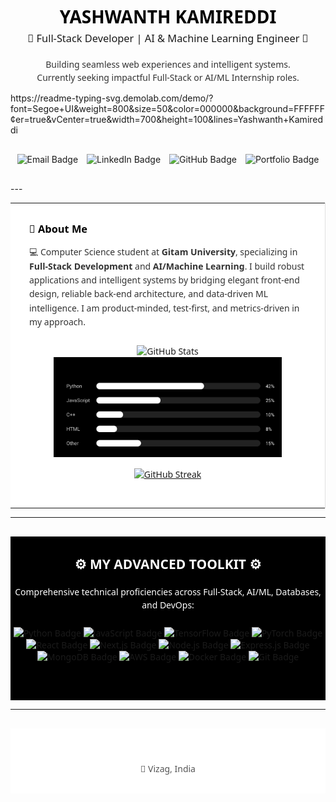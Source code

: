 <h1 align="center" style="font-family: 'Segoe UI', Arial, sans-serif; color: black; margin-bottom: 5px; font-weight: 700;">YASHWANTH KAMIREDDI</h1>
<h3 align="center" style="font-family: 'Segoe UI', Arial, sans-serif; color: #1A1A1A; margin-top: 0; margin-bottom: 20px; font-weight: 500;">🚀 Full-Stack Developer | AI & Machine Learning Engineer 🧠</h3>
<p align="center" style="font-family: 'Segoe UI', Arial, sans-serif; color: #333333; line-height: 1.5;">Building seamless web experiences and intelligent systems.<br>Currently seeking impactful Full-Stack or AI/ML Internship roles.</p>
https://readme-typing-svg.demolab.com/demo/?font=Segoe+UI&weight=800&size=50&color=000000&background=FFFFFF&center=true&vCenter=true&width=700&height=100&lines=Yashwanth+Kamireddi
<p align="center" style="margin-top: 30px; margin-bottom: 30px;">
  <a href="mailto:yashwanthkamireddi@gmail.com" style="margin: 0 5px; text-decoration: none; border: 0;">
    <img src="https://img.shields.io/badge/EMAIL-000000?style=for-the-badge&logo=gmail&logoColor=white" alt="Email Badge" style="border:0;"/>
  </a>
  <a href="https://www.linkedin.com/in/YOUR_LINKEDIN_HANDLE" target="_blank" style="margin: 0 5px; text-decoration: none; border: 0;">
    <img src="https://img.shields.io/badge/LINKEDIN-000000?style=for-the-badge&logo=linkedin&logoColor=white" alt="LinkedIn Badge" style="border:0;"/>
  </a>
  <a href="https://github.com/yashwanthkamireddi" target="_blank" style="margin: 0 5px; text-decoration: none; border: 0;">
    <img src="https://img.shields.io/badge/GITHUB-000000?style=for-the-badge&logo=github&logoColor=white" alt="GitHub Badge" style="border:0;"/>
  </a>
  <a href="https://yashwanthkamireddi.vercel.app/" target="_blank" style="margin: 0 5px; text-decoration: none; border: 0;">
    <img src="https://img.shields.io/badge/PORTFOLIO-000000?style=for-the-badge&logo=vercel&logoColor=white" alt="Portfolio Badge" style="border:0;"/>
  </a>
</p>
---

<table width="100%" style="border-collapse: collapse; border: none; font-family: 'Segoe UI', Arial, sans-serif;">
  <tr style="background-color: white;">
    <!-- LEFT COLUMN: About & Projects -->
    <td width="55%" valign="top" style="padding: 30px; border-right: 1px solid #E0E0E0; background-color: white;">
      <h3 style="color: black; margin-top: 0; margin-bottom: 15px; font-weight: 600;">📌 About Me</h3>
      <p style="color: #333333; margin-top: 0; margin-bottom: 25px; line-height: 1.6;">
        💻 Computer Science student at <strong>Gitam University</strong>, specializing in <strong>Full-Stack Development</strong> and <strong>AI/Machine Learning</strong>. I build robust applications and intelligent systems by bridging elegant front-end design, reliable back-end architecture, and data-driven ML intelligence. I am product-minded, test-first, and metrics-driven in my approach.
      </p>
            <!-- STATS + LANGUAGES -->
<p align="center">
  <img src="https://github-readme-stats.vercel.app/api?username=yashwanthkamireddi&show_icons=true&theme=transparent&include_all_commits=true&count_private=true&hide_border=true&card_width=400&title_color=FFFFFF&icon_color=FFFFFF&text_color=CCCCCC&bg_color=000000&border_radius=10" alt="GitHub Stats" height="160"/>
  <img src="https://raw.githubusercontent.com/YashwanthKamireddi/YashwanthKamireddi/refs/heads/main/assets/top-langs-bw.svg" alt="Top Languages" height="160"/>
</p>

<!-- STREAK -->
<p align="center">
  <a href="https://git.io/streak-stats">
    <img src="https://github-readme-streak-stats.herokuapp.com?user=yashwanthkamireddi&theme=graywhite&hide_border=true&border_radius=10&date_format=%5BY%20%5DM%20j" alt="GitHub Streak" height="160"/>
  </a>
</p>
  </tr>
</table>

---

<div align="center" style="background-color: black; padding: 30px 0; margin-top: 30px; font-family: 'Segoe UI', Arial, sans-serif;">
  <h2 style="color: white; margin-top: 0; margin-bottom: 20px; font-weight: 600;">⚙️ MY ADVANCED TOOLKIT ⚙️</h2>
  <p style="color: white; margin-bottom: 25px; line-height: 1.5;">Comprehensive technical proficiencies across Full-Stack, AI/ML, Databases, and DevOps:</p>

  <p align="center" style="margin-bottom: 30px;">
    <img src="https://img.shields.io/badge/Python-000000?style=for-the-badge&logo=python&logoColor=white" alt="Python Badge" />
    <img src="https://img.shields.io/badge/JavaScript-000000?style=for-the-badge&logo=javascript&logoColor=white" alt="JavaScript Badge" />
    <img src="https://img.shields.io/badge/TensorFlow-000000?style=for-the-badge&logo=tensorflow&logoColor=white" alt="TensorFlow Badge" />
    <img src="https://img.shields.io/badge/PyTorch-000000?style=for-the-badge&logo=pytorch&logoColor=white" alt="PyTorch Badge" />
    <img src="https://img.shields.io/badge/React-000000?style=for-the-badge&logo=react&logoColor=white" alt="React Badge" />
    <img src="https://img.shields.io/badge/Next.js-000000?style=for-the-badge&logo=next.js&logoColor=white" alt="Next.js Badge" />
    <img src="https://img.shields.io/badge/Node.js-000000?style=for-the-badge&logo=nodedotjs&logoColor=white" alt="Node.js Badge" />
    <img src="https://img.shields.io/badge/Express.js-000000?style=for-the-badge&logo=express&logoColor=white" alt="Express.js Badge" />
    <img src="https://img.shields.io/badge/MongoDB-000000?style=for-the-badge&logo=mongodb&logoColor=white" alt="MongoDB Badge" />
    <img src="https://img.shields.io/badge/AWS-000000?style=for-the-badge&logo=amazon-aws&logoColor=white" alt="AWS Badge" />
    <img src="https://img.shields.io/badge/Docker-000000?style=for-the-badge&logo=docker&logoColor=white" alt="Docker Badge" />
    <img src="https://img.shields.io/badge/Git-000000?style=for-the-badge&logo=git&logoColor=white" alt="Git Badge" />
  </p>
</div>


---

<div align="center" style="background-color: white; padding: 30px 0; margin-top: 30px; font-family: 'Segoe UI', Arial, sans-serif;">

  <p style="color: #555555; margin-top: 25px; margin-bottom: 0;">📍 Vizag, India</p>
</div>